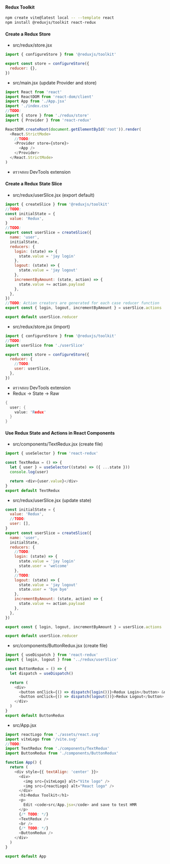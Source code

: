#### Redux Toolkit

```sh
npm create vite@latest local -- --template react
npm install @reduxjs/toolkit react-redux
```

#### Create a Redux Store

- src/redux/store.jsx

```js
import { configureStore } from '@reduxjs/toolkit'

export const store = configureStore({
  reducer: {},
})
```

- src/main.jsx (update Provider and store)

```js
import React from 'react'
import ReactDOM from 'react-dom/client'
import App from './App.jsx'
import './index.css'
//TODO:
import { store } from './redux/store'
import { Provider } from 'react-redux'

ReactDOM.createRoot(document.getElementById('root')).render(
  <React.StrictMode>
    //TODO:
    <Provider store={store}>
      <App />
    </Provider>
  </React.StrictMode>
)
```

- ตรวจสอบ DevTools extension

#### Create a Redux State Slice

- src/redux/userSlice.jsx (export default)

```js
import { createSlice } from '@reduxjs/toolkit'
//TODO:
const initialState = {
  value: 'Redux',
}
//TODO:
export const userSlice = createSlice({
  name: 'user',
  initialState,
  reducers: {
    login: (state) => {
      state.value = 'jay login'
    },
    logout: (state) => {
      state.value = 'jay logout'
    },
    incrementByAmount: (state, action) => {
      state.value += action.payload
    },
  },
})
//TODO: Action creators are generated for each case reducer function
export const { login, logout, incrementByAmount } = userSlice.actions

export default userSlice.reducer
```

- src/redux/store.jsx (import)

```js
import { configureStore } from '@reduxjs/toolkit'
//TODO:
import userSlice from './userSlice'

export const store = configureStore({
  reducer: {
    //TODO:
    user: userSlice,
  },
})
```

- ตรวจสอบ DevTools extension
- Redux -> State -> Raw

```c
{
  user: {
    value: 'Redux'
  }
}
```

#### Use Redux State and Actions in React Components

- src/components/TextRedux.jsx (create file)

```js
import { useSelector } from 'react-redux'

const TextRedux = () => {
  let { user } = useSelector((state) => ({ ...state }))
  console.log(user)

  return <div>{user.value}</div>
}
export default TextRedux
```

- src/redux/userSlice.jsx (update state)

```js
const initialState = {
  value: 'Redux',
  //TODO:
  user: [],
}
export const userSlice = createSlice({
  name: 'user',
  initialState,
  reducers: {
    //TODO:
    login: (state) => {
      state.value = 'jay login'
      state.user = 'welcome'
    },
    //TODO:
    logout: (state) => {
      state.value = 'jay logout'
      state.user = 'bye bye'
    },
    incrementByAmount: (state, action) => {
      state.value += action.payload
    },
  },
})

export const { login, logout, incrementByAmount } = userSlice.actions

export default userSlice.reducer
```

- src/components/ButtonRedux.jsx (create file)

```js
import { useDispatch } from 'react-redux'
import { login, logout } from '../redux/userSlice'

const ButtonRedux = () => {
  let dispatch = useDispatch()

  return (
    <div>
      <button onClick={() => dispatch(login())}>Redux Login</button> &nbsp;
      <button onClick={() => dispatch(logout())}>Redux Logout</button>
    </div>
  )
}
export default ButtonRedux
```

- src/App.jsx

```js
import reactLogo from './assets/react.svg'
import viteLogo from '/vite.svg'
//TODO:
import TextRedux from './components/TextRedux'
import ButtonRedux from './components/ButtonRedux'

function App() {
  return (
    <div style={{ textAlign: 'center' }}>
      <div>
        <img src={viteLogo} alt="Vite logo" />
        <img src={reactLogo} alt="React logo" />
      </div>
      <h1>Redux Toolkit</h1>
      <p>
        Edit <code>src/App.jsx</code> and save to test HMR
      </p>
      {/* TODO: */}
      <TextRedux />
      <br />
      {/* TODO: */}
      <ButtonRedux />
    </div>
  )
}

export default App
```
